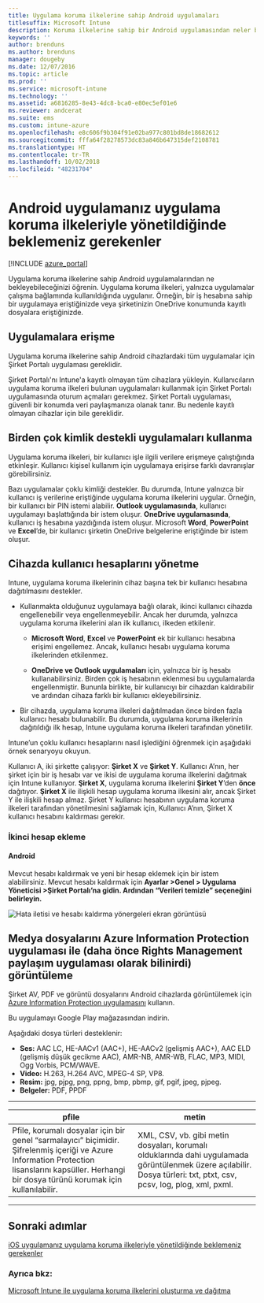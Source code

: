 ```yaml
---
title: Uygulama koruma ilkelerine sahip Android uygulamaları
titlesuffix: Microsoft Intune
description: Koruma ilkelerine sahip bir Android uygulamasından neler bekleyebileceğinizi öğrenin.
keywords: ''
author: brenduns
ms.author: brenduns
manager: dougeby
ms.date: 12/07/2016
ms.topic: article
ms.prod: ''
ms.service: microsoft-intune
ms.technology: ''
ms.assetid: a6816285-8e43-4dc8-bca0-e80ec5ef01e6
ms.reviewer: andcerat
ms.suite: ems
ms.custom: intune-azure
ms.openlocfilehash: e8c606f9b304f91e02ba977c801bd8de18682612
ms.sourcegitcommit: fffa64f28278573dc83a846b647315def2108781
ms.translationtype: HT
ms.contentlocale: tr-TR
ms.lasthandoff: 10/02/2018
ms.locfileid: "48231704"
---
```

# <a name="what-to-expect-when-your-android-app-is-managed-by-app-protection-policies"></a>Android uygulamanız uygulama koruma ilkeleriyle yönetildiğinde beklemeniz gerekenler 

[!INCLUDE [azure_portal](./includes/azure_portal.md)]

Uygulama koruma ilkelerine sahip Android uygulamalarından ne bekleyebileceğinizi öğrenin. Uygulama koruma ilkeleri, yalnızca uygulamalar çalışma bağlamında kullanıldığında uygulanır. Örneğin, bir iş hesabına sahip bir uygulamaya eriştiğinizde veya şirketinizin OneDrive konumunda kayıtlı dosyalara eriştiğinizde.
##  <a name="accessing-apps"></a>Uygulamalara erişme

Uygulama koruma ilkelerine sahip Android cihazlardaki tüm uygulamalar için Şirket Portalı uygulaması gereklidir.

Şirket Portalı'nı Intune'a kayıtlı olmayan tüm cihazlara yükleyin. Kullanıcıların uygulama koruma ilkeleri bulunan uygulamaları kullanmak için Şirket Portalı uygulamasında oturum açmaları gerekmez.
Şirket Portalı uygulaması, güvenli bir konumda veri paylaşmanıza olanak tanır. Bu nedenle kayıtlı olmayan cihazlar için bile gereklidir.


##  <a name="using-apps-with-multi-identity-support"></a>Birden çok kimlik destekli uygulamaları kullanma

Uygulama koruma ilkeleri, bir kullanıcı işle ilgili verilere erişmeye çalıştığında etkinleşir.  Kullanıcı kişisel kullanım için uygulamaya erişirse farklı davranışlar görebilirsiniz.

Bazı uygulamalar çoklu kimliği destekler. Bu durumda, Intune yalnızca bir kullanıcı iş verilerine eriştiğinde uygulama koruma ilkelerini uygular.  Örneğin, bir kullanıcı bir PIN istemi alabilir.  **Outlook uygulamasında**, kullanıcı uygulamayı başlattığında bir istem oluşur. **OneDrive uygulamasında**, kullanıcı iş hesabına yazdığında istem oluşur.  Microsoft **Word**, **PowerPoint** ve **Excel**’de, bir kullanıcı şirketin OneDrive belgelerine eriştiğinde bir istem oluşur.
##  <a name="managing-user-accounts-on-the-device"></a>Cihazda kullanıcı hesaplarını yönetme

Intune, uygulama koruma ilkelerinin cihaz başına tek bir kullanıcı hesabına dağıtılmasını destekler.

* Kullanmakta olduğunuz uygulamaya bağlı olarak, ikinci kullanıcı cihazda engellenebilir veya engellenmeyebilir. Ancak her durumda, yalnızca uygulama koruma ilkelerini alan ilk kullanıcı, ilkeden etkilenir.

  * **Microsoft Word**, **Excel** ve **PowerPoint** ek bir kullanıcı hesabına erişimi engellemez. Ancak, kullanıcı hesabı uygulama koruma ilkelerinden etkilenmez.

  * **OneDrive ve Outlook uygulamaları** için, yalnızca bir iş hesabı kullanabilirsiniz.  Birden çok iş hesabının eklenmesi bu uygulamalarda engellenmiştir.  Bununla birlikte, bir kullanıcıyı bir cihazdan kaldırabilir ve ardından cihaza farklı bir kullanıcı ekleyebilirsiniz.


* Bir cihazda, uygulama koruma ilkeleri dağıtılmadan önce birden fazla kullanıcı hesabı bulunabilir. Bu durumda, uygulama koruma ilkelerinin dağıtıldığı ilk hesap, Intune uygulama koruma ilkeleri tarafından yönetilir.


Intune’un çoklu kullanıcı hesaplarını nasıl işlediğini öğrenmek için aşağıdaki örnek senaryoyu okuyun.

Kullanıcı A, iki şirkette çalışıyor: **Şirket X** ve **Şirket Y**. Kullanıcı A’nın, her şirket için bir iş hesabı var ve ikisi de uygulama koruma ilkelerini dağıtmak için Intune kullanıyor. **Şirket X**, uygulama koruma ilkelerini **Şirket Y**’den **önce** dağıtıyor. **Şirket X** ile ilişkili hesap uygulama koruma ilkesini alır, ancak Şirket Y ile ilişkili hesap almaz. Şirket Y kullanıcı hesabının uygulama koruma ilkeleri tarafından yönetilmesini sağlamak için, Kullanıcı A’nın, Şirket X kullanıcı hesabını kaldırması gerekir.
### <a name="adding-a-second-account"></a>İkinci hesap ekleme
####  <a name="android"></a>Android
Mevcut hesabı kaldırmak ve yeni bir hesap eklemek için bir istem alabilirsiniz.  Mevcut hesabı kaldırmak için **Ayarlar &gt;Genel &gt; Uygulama Yöneticisi &gt;Şirket Portalı’na gidin. Ardından “Verileri temizle” seçeneğini belirleyin.**

![Hata iletisi ve hesabı kaldırma yönergeleri ekran görüntüsü](./media/android-switch-user.png)

##  <a name="viewing-media-files-with-the-azure-information-protection-app-previously-known-as-rights-management-sharing-app"></a>Medya dosyalarını Azure Information Protection uygulaması ile (daha önce Rights Management paylaşım uygulaması olarak bilinirdi) görüntüleme
Şirket AV, PDF ve görüntü dosyalarını Android cihazlarda görüntülemek için [Azure Information Protection uygulamasını](https://play.google.com/store/apps/details?id=com.microsoft.ipviewer) kullanın.

Bu uygulamayı Google Play mağazasından indirin.  

Aşağıdaki dosya türleri desteklenir:

* **Ses:** AAC LC, HE-AACv1 (AAC+), HE-AACv2 (gelişmiş AAC+), AAC ELD (gelişmiş düşük gecikme AAC), AMR-NB, AMR-WB, FLAC, MP3, MIDI, Ogg Vorbis, PCM/WAVE.
* **Video:** H.263, H.264 AVC, MPEG-4 SP, VP8.
* **Resim:** jpg, pjpg, png, ppng, bmp, pbmp, gif, pgif, jpeg, pjpeg.
* **Belgeler:** PDF, PPDF

------------

|                                                                                 <strong>pfile</strong>                                                                                 |                                                                      <strong>metin</strong>                                                                      |
|----------------------------------------------------------------------------------------------------------------------------------------------------------------------------------------|-----------------------------------------------------------------------------------------------------------------------------------------------------------------|
| Pfile, korumalı dosyalar için bir genel “sarmalayıcı” biçimidir. Şifrelenmiş içeriği ve Azure Information Protection lisanslarını kapsüller. Herhangi bir dosya türünü korumak için kullanılabilir. | XML, CSV, vb. gibi metin dosyaları, korumalı olduklarında dahi uygulamada görüntülenmek üzere açılabilir. Dosya türleri: txt, ptxt, csv, pcsv, log, plog, xml, pxml. |

---------------
## <a name="next-steps"></a>Sonraki adımlar
[iOS uygulamanız uygulama koruma ilkeleriyle yönetildiğinde beklemeniz gerekenler](app-protection-enabled-apps-ios.md)

### <a name="see-also"></a>Ayrıca bkz:
[Microsoft Intune ile uygulama koruma ilkelerini oluşturma ve dağıtma](app-protection-policies.md)
